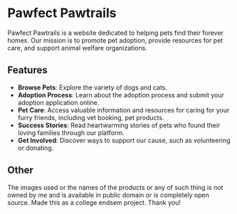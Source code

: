 # Pawfect Pawtrails

Pawfect Pawtrails is a website dedicated to helping pets find their forever homes. Our mission is to promote pet adoption, provide resources for pet care, and support animal welfare organizations.

## Features

- **Browse Pets**: Explore the variety of dogs and cats.
- **Adoption Process**: Learn about the adoption process and submit your adoption application online.
- **Pet Care**: Access valuable information and resources for caring for your furry friends, including vet booking, pet products.
- **Success Stories**: Read heartwarming stories of pets who found their loving families through our platform.
- **Get Involved**: Discover ways to support our cause, such as volunteering or donating.

## Other

The images used or the names of the products or any of such thing is not owned by me and is available in public domain or is completely open source.
Made this as a college endsem project.
Thank you!
